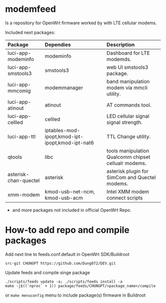 # modemfeed

Is a repository for OpenWrt firmware worked by with LTE cellular modems.

Included next packages:

|Package       |        Dependies      |       Description        |
|:-------------|:----------------------|:-------------------------|
| luci-app-modeminfo|modeminfo|Dashboard for LTE modemds.|
|luci-app-smstools3|smstools3|web UI smstools3 package.|
|luci-app-mmcomig|modemmanager|band manipulation modem via mmcli utility.|
|luci-app-atinout|atinout|AT commands tool.|
|luci-app-cellled|cellled|LED cellular signal signal strength.|
|luci-app-ttl|iptables-mod-ipopt,kmod-ipt-ipopt,kmod-ipt-nat6|TTL Change utility.|
|qtools|libc|tools manipulation Qualcomm chipset cellualr modems.|
|asterisk-chan-quectel|asterisk|asterisk plugin for SimCom and Quectel modems.|
|xmm-modem|kmod-usb-net-ncm, kmod-usb-acm|Intel XMM modem connect scripts|
* and more packages not included in official OpenWrt Repo.

# How-to add repo and compile packages

Add next line to feeds.conf.default in OpenWrt SDK/Buildroot

```
src-git CHUNGPT https://github.com/Dung072/DEV.git
```

Update feeds and compile singe package

```
./scripts/feeds update -a; ./scripts/feeds install -a
make -j$((`nproc` + 1)) package/feeds/CHUNGPT/<package_name>/compile
```

or `make menuconfig` menu to include package(s) firmware in Buildroot


